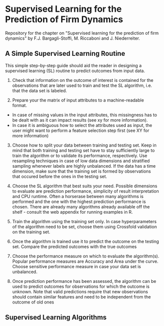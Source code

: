 # Supervised Learning for the Prediction of Firm Dynamics

Repository for the chapter on "Supervised learning for the prediction of firm dynamics" by F.J. Bargagli-Stoffi, M. Riccaboni and J. Niederreiter.

## A Simple Supervised Learning Routine

This simple step-by-step guide should aid the reader in designing a supervised learning (SL) routine to predict outcomes from input data.
    
1. Check that information on the outcome of interest is contained for the observations that are later used to train and test the SL algorithm, i.e. that the data set is labeled. 

2. Prepare your the matrix of input attributes to a machine-readable format.
  * In case of missing values in the input attributes, this missingness has to be dealt with as it can impact results (see xy for more information).
  * In case it is ambiguous how to select the attributes used as input, the user might want to perform a feature selection step first (see XY for more information)
 
3. Choose how to split your data between training and testing set. Keep in mind that both training and testing set have to stay sufficiently large to train the algorithm or to validate its performance, respectively.  Use resampling techniques in case of low data dimensions and stratified sampling whenever labels are highly unbalanced. If the data has a time dimension, make sure that the training set is formed by observations that occured before the ones in the testing set. 

4. Choose the SL algorithm that best suits your need. Possible dimensions to evaluate are prediction performance, simplicity of result interpretation and CPU runtime. Often a horserase between many algorithms is performed and the one with the highest prediction performance is chosen. There are already many algorithms already available off the shelf - consult the web appendix for running examples in R.

5. Train the algorithm using the training set only. In case hyperparameters of the algorithm need to be set, choose them using Crossfold validation on the training set.

6. Once the algorithm is trained use it to predict the outcome on the testing set. Compare the predicted outcomes with the true outcomes

7. Choose the performance measure on which to evaluate the algorithm(s). Popular performance measures are Accuracy and Area under the curve. Choose sensitive performance measure in case your data set is unbalanced.

8. Once prediction performance has been assessed, the algorithm can be used to predict outcomes for observations for which the outcome is unknown. Note that valid predictions require that new observations should contain similar features and need to be independent from the outcome of old ones

## Supervised Learning Algorithms
